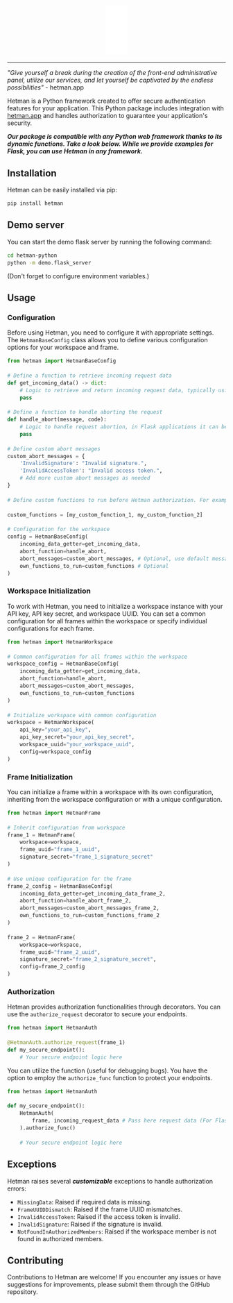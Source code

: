 <p align="center">
  <img src="https://raw.githubusercontent.com/hetman-app/.github/main/brand.svg" width="50" alt="hetman-logo">
</p>

---

*"Give yourself a break during the creation of the front-end administrative panel, utilize our services, and let yourself be captivated by the endless possibilities"* - hetman.app

Hetman is a Python framework created to offer secure authentication features for your application. This Python package includes integration with [hetman.app](https://hetman.app/) and handles authorization to guarantee your application's security.

***Our package is compatible with any Python web framework thanks to its dynamic functions. Take a look below. While we provide examples for Flask, you can use Hetman in any framework.***

## Installation

Hetman can be easily installed via pip:

```bash
pip install hetman
```

## Demo server

You can start the demo flask server by running the following command:

```bash
cd hetman-python
python -m demo.flask_server
```

(Don't forget to configure environment variables.)

## Usage

### Configuration

Before using Hetman, you need to configure it with appropriate settings. The `HetmanBaseConfig` class allows you to define various configuration options for your workspace and frame.

```python
from hetman import HetmanBaseConfig

# Define a function to retrieve incoming request data
def get_incoming_data() -> dict:
    # Logic to retrieve and return incoming request data, typically using return request.get_json() in Flask applications
    pass

# Define a function to handle aborting the request
def handle_abort(message, code):
    # Logic to handle request abortion, in Flask applications it can be return abort(code, message)
    pass

# Define custom abort messages
custom_abort_messages = {
    'InvalidSignature': "Invalid signature.",
    'InvalidAccessToken': "Invalid access token.",
    # Add more custom abort messages as needed
}

# Define custom functions to run before Hetman authorization. For example, you could incorporate a function that verifies whether the IP Address is authorized.

custom_functions = [my_custom_function_1, my_custom_function_2]

# Configuration for the workspace
config = HetmanBaseConfig(
    incoming_data_getter=get_incoming_data,
    abort_function=handle_abort,
    abort_messages=custom_abort_messages, # Optional, use default messages instead
    own_functions_to_run=custom_functions # Optional
)
```

### Workspace Initialization

To work with Hetman, you need to initialize a workspace instance with your API key, API key secret, and workspace UUID. You can set a common configuration for all frames within the workspace or specify individual configurations for each frame.

```python
from hetman import HetmanWorkspace

# Common configuration for all frames within the workspace
workspace_config = HetmanBaseConfig(
    incoming_data_getter=get_incoming_data,
    abort_function=handle_abort,
    abort_messages=custom_abort_messages,
    own_functions_to_run=custom_functions
)

# Initialize workspace with common configuration
workspace = HetmanWorkspace(
    api_key="your_api_key",
    api_key_secret="your_api_key_secret",
    workspace_uuid="your_workspace_uuid",
    config=workspace_config
)
```

### Frame Initialization

You can initialize a frame within a workspace with its own configuration, inheriting from the workspace configuration or with a unique configuration.

```python
from hetman import HetmanFrame

# Inherit configuration from workspace
frame_1 = HetmanFrame(
    workspace=workspace,
    frame_uuid="frame_1_uuid",
    signature_secret="frame_1_signature_secret"
)

# Use unique configuration for the frame
frame_2_config = HetmanBaseConfig(
    incoming_data_getter=get_incoming_data_frame_2,
    abort_function=handle_abort_frame_2,
    abort_messages=custom_abort_messages_frame_2,
    own_functions_to_run=custom_functions_frame_2
)

frame_2 = HetmanFrame(
    workspace=workspace,
    frame_uuid="frame_2_uuid",
    signature_secret="frame_2_signature_secret",
    config=frame_2_config
)
```

### Authorization

Hetman provides authorization functionalities through decorators. You can use the `authorize_request` decorator to secure your endpoints.

```python
from hetman import HetmanAuth

@HetmanAuth.authorize_request(frame_1)
def my_secure_endpoint():
    # Your secure endpoint logic here
```

You can utilize the function (useful for debugging bugs). You have the option to employ the `authorize_func` function to protect your endpoints.

```python
from hetman import HetmanAuth

def my_secure_endpoint():
    HetmanAuth(
        frame, incoming_request_data # Pass here request data (For Flask request.get_json())
    ).authorize_func()

    # Your secure endpoint logic here
```

## Exceptions

Hetman raises several ***customizable*** exceptions to handle authorization errors:

- `MissingData`: Raised if required data is missing.
- `FrameUUIDDismatch`: Raised if the frame UUID mismatches.
- `InvalidAccessToken`: Raised if the access token is invalid.
- `InvalidSignature`: Raised if the signature is invalid.
- `NotFoundInAuthorizedMembers`: Raised if the workspace member is not found in authorized members.

## Contributing

Contributions to Hetman are welcome! If you encounter any issues or have suggestions for improvements, please submit them through the GitHub repository.
